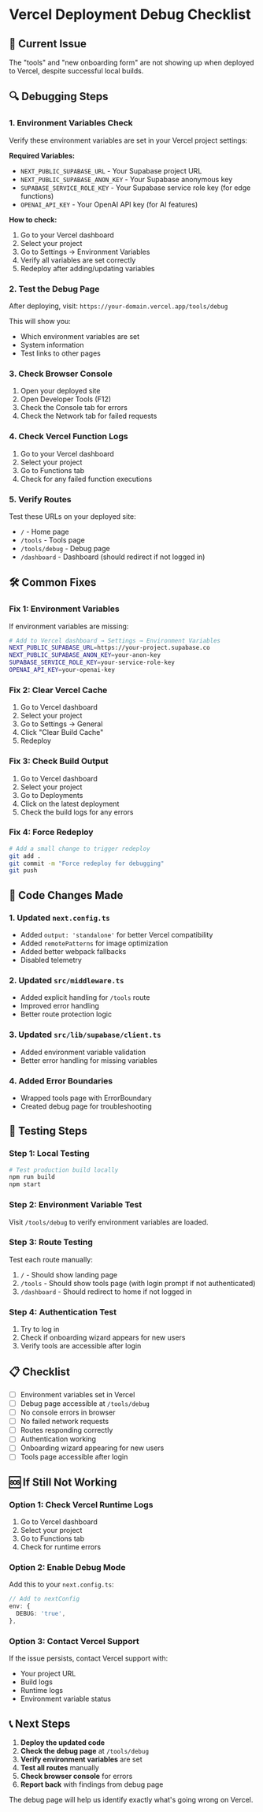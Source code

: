 # Vercel Deployment Debug Checklist

## 🚨 **Current Issue**
The "tools" and "new onboarding form" are not showing up when deployed to Vercel, despite successful local builds.

## 🔍 **Debugging Steps**

### 1. **Environment Variables Check**
Verify these environment variables are set in your Vercel project settings:

**Required Variables:**
- `NEXT_PUBLIC_SUPABASE_URL` - Your Supabase project URL
- `NEXT_PUBLIC_SUPABASE_ANON_KEY` - Your Supabase anonymous key
- `SUPABASE_SERVICE_ROLE_KEY` - Your Supabase service role key (for edge functions)
- `OPENAI_API_KEY` - Your OpenAI API key (for AI features)

**How to check:**
1. Go to your Vercel dashboard
2. Select your project
3. Go to Settings → Environment Variables
4. Verify all variables are set correctly
5. Redeploy after adding/updating variables

### 2. **Test the Debug Page**
After deploying, visit: `https://your-domain.vercel.app/tools/debug`

This will show you:
- Which environment variables are set
- System information
- Test links to other pages

### 3. **Check Browser Console**
1. Open your deployed site
2. Open Developer Tools (F12)
3. Check the Console tab for errors
4. Check the Network tab for failed requests

### 4. **Check Vercel Function Logs**
1. Go to your Vercel dashboard
2. Select your project
3. Go to Functions tab
4. Check for any failed function executions

### 5. **Verify Routes**
Test these URLs on your deployed site:
- `/` - Home page
- `/tools` - Tools page
- `/tools/debug` - Debug page
- `/dashboard` - Dashboard (should redirect if not logged in)

## 🛠️ **Common Fixes**

### **Fix 1: Environment Variables**
If environment variables are missing:
```bash
# Add to Vercel dashboard → Settings → Environment Variables
NEXT_PUBLIC_SUPABASE_URL=https://your-project.supabase.co
NEXT_PUBLIC_SUPABASE_ANON_KEY=your-anon-key
SUPABASE_SERVICE_ROLE_KEY=your-service-role-key
OPENAI_API_KEY=your-openai-key
```

### **Fix 2: Clear Vercel Cache**
1. Go to Vercel dashboard
2. Select your project
3. Go to Settings → General
4. Click "Clear Build Cache"
5. Redeploy

### **Fix 3: Check Build Output**
1. Go to Vercel dashboard
2. Select your project
3. Go to Deployments
4. Click on the latest deployment
5. Check the build logs for any errors

### **Fix 4: Force Redeploy**
```bash
# Add a small change to trigger redeploy
git add .
git commit -m "Force redeploy for debugging"
git push
```

## 🔧 **Code Changes Made**

### **1. Updated `next.config.ts`**
- Added `output: 'standalone'` for better Vercel compatibility
- Added `remotePatterns` for image optimization
- Added better webpack fallbacks
- Disabled telemetry

### **2. Updated `src/middleware.ts`**
- Added explicit handling for `/tools` route
- Improved error handling
- Better route protection logic

### **3. Updated `src/lib/supabase/client.ts`**
- Added environment variable validation
- Better error handling for missing variables

### **4. Added Error Boundaries**
- Wrapped tools page with ErrorBoundary
- Created debug page for troubleshooting

## 🧪 **Testing Steps**

### **Step 1: Local Testing**
```bash
# Test production build locally
npm run build
npm start
```

### **Step 2: Environment Variable Test**
Visit `/tools/debug` to verify environment variables are loaded.

### **Step 3: Route Testing**
Test each route manually:
1. `/` - Should show landing page
2. `/tools` - Should show tools page (with login prompt if not authenticated)
3. `/dashboard` - Should redirect to home if not logged in

### **Step 4: Authentication Test**
1. Try to log in
2. Check if onboarding wizard appears for new users
3. Verify tools are accessible after login

## 📋 **Checklist**

- [ ] Environment variables set in Vercel
- [ ] Debug page accessible at `/tools/debug`
- [ ] No console errors in browser
- [ ] No failed network requests
- [ ] Routes responding correctly
- [ ] Authentication working
- [ ] Onboarding wizard appearing for new users
- [ ] Tools page accessible after login

## 🆘 **If Still Not Working**

### **Option 1: Check Vercel Runtime Logs**
1. Go to Vercel dashboard
2. Select your project
3. Go to Functions tab
4. Check for runtime errors

### **Option 2: Enable Debug Mode**
Add this to your `next.config.ts`:
```typescript
// Add to nextConfig
env: {
  DEBUG: 'true',
},
```

### **Option 3: Contact Vercel Support**
If the issue persists, contact Vercel support with:
- Your project URL
- Build logs
- Runtime logs
- Environment variable status

## 📞 **Next Steps**

1. **Deploy the updated code**
2. **Check the debug page** at `/tools/debug`
3. **Verify environment variables** are set
4. **Test all routes** manually
5. **Check browser console** for errors
6. **Report back** with findings from debug page

The debug page will help us identify exactly what's going wrong on Vercel. 